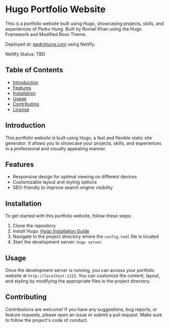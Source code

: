 # Hugo Portfolio Website

This is a portfolio website built using Hugo, showcasing projects, skills, and experiences of Pedro Hung. Built by Romail Khan using the Hugo Framework and Modified Roxo Theme.

Deployed at: [pedrohung.com](https://pedrohung.com) using Netlify.

Netlify Status: TBD

## Table of Contents

- [Introduction](#introduction)
- [Features](#features)
- [Installation](#installation)
- [Usage](#usage)
- [Contributing](#contributing)
- [License](#license)

## Introduction

This portfolio website is built using Hugo, a fast and flexible static site generator. It allows you to showcase your projects, skills, and experiences in a professional and visually appealing manner.

## Features

- Responsive design for optimal viewing on different devices
- Customizable layout and styling options
- SEO-friendly to improve search engine visibility

## Installation

To get started with this portfolio website, follow these steps:

1. Clone the repository
2. Install Hugo: [Hugo Installation Guide](https://gohugo.io/getting-started/installing/)
3. Navigate to the project directory where the `config.toml` file is located
4. Start the development server: `hugo server`

## Usage

Once the development server is running, you can access your portfolio website at `http://localhost:1313`. You can customize the content, layout, and styling by modifying the appropriate files in the project directory.

## Contributing

Contributions are welcome! If you have any suggestions, bug reports, or feature requests, please open an issue or submit a pull request. Make sure to follow the project's code of conduct.
